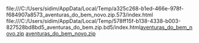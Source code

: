 file:///C:/Users/sidim/AppData/Local/Temp/a325c268-b1ed-466e-978f-f684907a8573_aventuras_do_bem_novo.zip.573/index.html 
file:///C:/Users/sidim/AppData/Local/Temp/578ff15f-b138-4338-b003-827528bd8bd5_aventuras_do_bem.zip.bd5/index.html[aventuras_do_bem_novo.zip](https://github.com/user-attachments/files/22712655/aventuras_do_bem_novo.zip)
[aventuras_do_bem_novo.zip](https://github.com/user-attachments/files/22712656/aventuras_do_bem_novo.zip)
